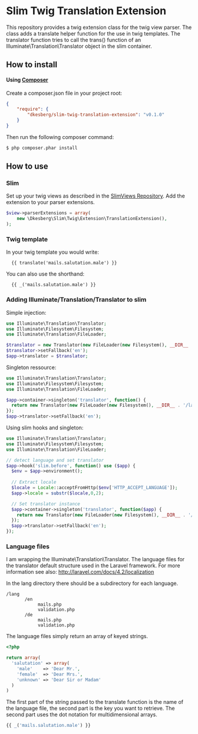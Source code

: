 # Slim Twig Translation Extension

This repository provides a twig extension class for the twig view parser. 
The class adds a translate helper function  for the use in twig templates.
The translator function tries to call the trans() function of an 
Illuminate\Translation\Translator object in the slim container. 

## How to install

#### Using [Composer](http://getcomposer.org/)

Create a composer.json file in your project root:
    
```json
{
    "require": {
        "dkesberg/slim-twig-translation-extension": "v0.1.0"
    }
}
```

Then run the following composer command:

```bash
$ php composer.phar install
```

## How to use

### Slim

Set up your twig views as described in the [SlimViews Repository](https://github.com/codeguy/Slim-Views).
Add the extension to your parser extensions.

```php
$view->parserExtensions = array(
    new \Dkesberg\Slim\Twig\Extension\TranslationExtension(),
);
```

### Twig template

In your twig template you would write:

```
  {{ translate('mails.salutation.male') }}
```
  
You can also use the shorthand:

```
  {{ _('mails.salutation.male') }}
```

### Adding Illuminate/Translation/Translator to slim

Simple injection:

```php
use Illuminate\Translation\Translator;
use Illuminate\Filesystem\Filesystem;
use Illuminate\Translation\FileLoader;

$translator = new Translator(new FileLoader(new Filesystem(), __DIR__ . '/lang'), 'en');
$translator->setFallback('en');
$app->translator = $translator;
```

Singleton ressource:

```php
use Illuminate\Translation\Translator;
use Illuminate\Filesystem\Filesystem;
use Illuminate\Translation\FileLoader;

$app->container->singleton('translator', function() {
  return new Translator(new FileLoader(new Filesystem(), __DIR__ . '/lang'), 'en');
});
$app->translator->setFallback('en');
```

Using slim hooks and singleton:

```php
use Illuminate\Translation\Translator;
use Illuminate\Filesystem\Filesystem;
use Illuminate\Translation\FileLoader;

// detect language and set translator
$app->hook('slim.before', function() use ($app) {
  $env = $app->environment();
  
  // Extract locale
  $locale = Locale::acceptFromHttp($env['HTTP_ACCEPT_LANGUAGE']);
  $app->locale = substr($locale,0,2);

  // Set translator instance
  $app->container->singleton('translator', function($app) {
    return new Translator(new FileLoader(new Filesystem(), __DIR__ . '/lang'), $app->locale);
  });
  $app->translator->setFallback('en');
});
```

### Language files

I am wrapping the Illuminate\Translation\Translator. The language files for the translator default structure used in the Laravel framework. For more information see also: http://laravel.com/docs/4.2/localization

In the lang directory there should be a subdirectory for each language.
```
/lang
       /en
            mails.php
            validation.php
       /de
            mails.php
            validation.php
```

The language files simply return an array of keyed strings.

```php
<?php

return array(
  'salutation' => array(
    'male'    => 'Dear Mr.',
    'female'  => 'Dear Mrs.',
    'unknown' => 'Dear Sir or Madam'
  )
)
```

The first part of the string passed to the translate function is the name of the language file, the second part is the key you want to retrieve. The second part uses the dot notation for multidimensional arrays.

```php
{{ _('mails.salutation.male') }}
```
